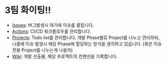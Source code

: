 # 3팀 화이팅!!

- [Issues](https://github.com/bsideproject/team3-client/issues): 버그발생시 여기에 이슈를 올립니다.
- [Actions](https://github.com/bsideproject/team3-client/actions): CI/CD 워크플로우를 관리합니다.
- [Projects](https://github.com/bsideproject/team3-client/projects?type=classic): Todo list를 관리합니다. 개발 Phase별로 Project를 나누고 관리하되, 나중에 이슈 발생시 해당 Phase에 할당하는 방식을 생각하고 있습니다. (혹은 이슈 전용 Project를 나누는게 나을까)
- [Wiki](https://github.com/bsideproject/team3-client/wiki): 개발 산출물, 해당 프로젝트의 컨벤션을 기록합니다.
